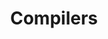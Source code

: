 ---
title: "Compilers"
description: ""
technologies: ["flex", "bison", "C++"]
ShowToc: false
ShowBreadCrumbs: false
draft: false
---